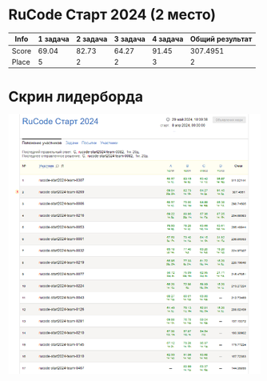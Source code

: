 # RuCode Старт 2024 (2 место)

<div align="center">

|    Info | 1 задача | 2 задача | 3 задача | 4 задача | Общий результат |
|---------|----------|----------|----------|----------|-----------------|
| Score   | 69.04    | 82.73    | 64.27    | 91.45    | 307.4951        |
| Place   | 5        | 2        | 2        | 3        | 2               |

</div>

# Скрин лидерборда

![lb](leaderboard.png)
